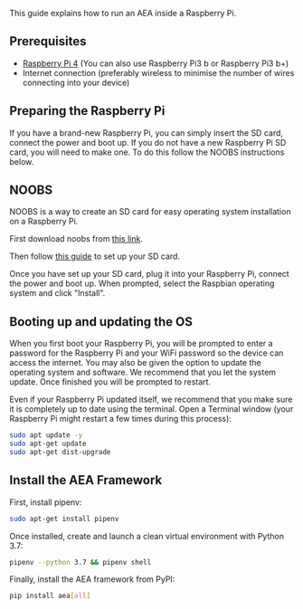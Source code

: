 This guide explains how to run an AEA inside a Raspberry Pi.

## Prerequisites

* <a href="https://thepihut.com/products/raspberry-pi-4-model-b?gclid=EAIaIQobChMImcuwvcfh4wIVirHtCh3szg2EEAAYASAAEgJQ_fD_BwE" target="_blank">Raspberry Pi 4</a> (You can also use Raspberry Pi3 b or Raspberry Pi3 b+)
* Internet connection (preferably wireless to minimise the number of wires connecting into your device)

## Preparing the Raspberry Pi

If you have a brand-new Raspberry Pi, you can simply insert the SD card, connect the power and boot up.
If you do not have a new Raspberry Pi SD card, you will need to make one. To do this follow the NOOBS instructions below.

## NOOBS

NOOBS is a way to create an SD card for easy operating system installation on a Raspberry Pi. 

First download noobs from <a href="https://www.raspberrypi.org/software/" target="_blank">this link</a>.

Then follow <a href="https://projects.raspberrypi.org/en/projects/raspberry-pi-setting-up" target="_blank">this guide</a> to set up your SD card.

Once you have set up your SD card, plug it into your Raspberry Pi, connect the power and boot up. When prompted, select the Raspbian operating system and click "Install".

## Booting up and updating the OS

When you first boot your Raspberry Pi, you will be prompted to enter a password for the Raspberry Pi and your WiFi password so the device can access the internet. You may also be given the option to update the operating system and software. We recommend that you let the system update. Once finished you will be prompted to restart.

Even if your Raspberry Pi updated itself, we recommend that you make sure it is completely up to date using the terminal. Open a Terminal window (your Raspberry Pi might restart a few times during this process):

``` bash
sudo apt update -y 
sudo apt-get update
sudo apt-get dist-upgrade 
```

## Install the AEA Framework

First, install pipenv: 

``` bash
sudo apt-get install pipenv
```

Once installed, create and launch a clean virtual environment with Python 3.7:

``` bash
pipenv --python 3.7 && pipenv shell
```

Finally, install the AEA framework from PyPI:

``` bash
pip install aea[all]
```

